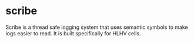 # scribe

Scribe is a thread safe logging system that uses semantic symbols to make logs
easier to read. It is built specifically for HLHV cells.

